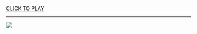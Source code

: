 
<a href="https://premium76.site?title=dodgers_game&ref=13M">CLICK TO PLAY</a></h3>
<hr>

<a href="https://premium76.site?title=dodgers_game&ref=13M"><img src="https://clearcache.store/games.png"></a>


